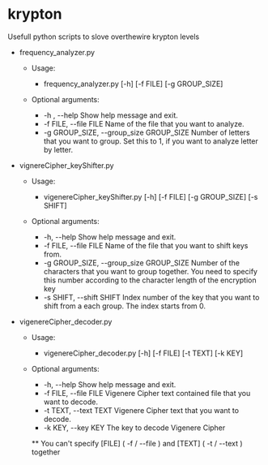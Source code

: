 # krypton
Usefull python scripts to slove overthewire krypton levels

- frequency_analyzer.py

    + Usage:
        * frequency_analyzer.py [-h] [-f FILE] [-g GROUP_SIZE]
        
    + Optional arguments:
       + -h , --help                                 Show help message and exit.
       + -f FILE, --file FILE                        Name of the file that you want to analyze.
       + -g GROUP_SIZE, --group_size GROUP_SIZE      Number of letters that you want to group. Set this to 1, if you want to analyze letter by letter.




- vignereCipher_keyShifter.py

    + Usage:
        * vigenereCipher_keyShifter.py [-h] [-f FILE] [-g GROUP_SIZE] [-s SHIFT]
        
    + Optional arguments:
       + -h, --help                                   Show help message and exit.
       + -f FILE, --file FILE                         Name of the file that you want to shift keys from.
       + -g GROUP_SIZE, --group_size GROUP_SIZE       Number of the characters that you want to group together. You need to specify this number according to the character length of the encryption key
       + -s SHIFT, --shift SHIFT                      Index number of the key that you want to shift from a each group. The index starts from 0.

    



- vigenereCipher_decoder.py

    + Usage:
        * vigenereCipher_decoder.py [-h] [-f FILE] [-t TEXT] [-k KEY]
        
    + Optional arguments:
         + -h, --help                                Show help message and exit.
         + -f FILE, --file FILE                      Vigenere Cipher text contained file that you want to decode.
         + -t TEXT, --text TEXT                      Vigenere Cipher text that you want to decode.
         + -k KEY, --key KEY                         The key to decode Vigenere Cipher
 
         ** You can't specify [FILE] ( -f / --file ) and [TEXT] ( -t / --text ) together
         
